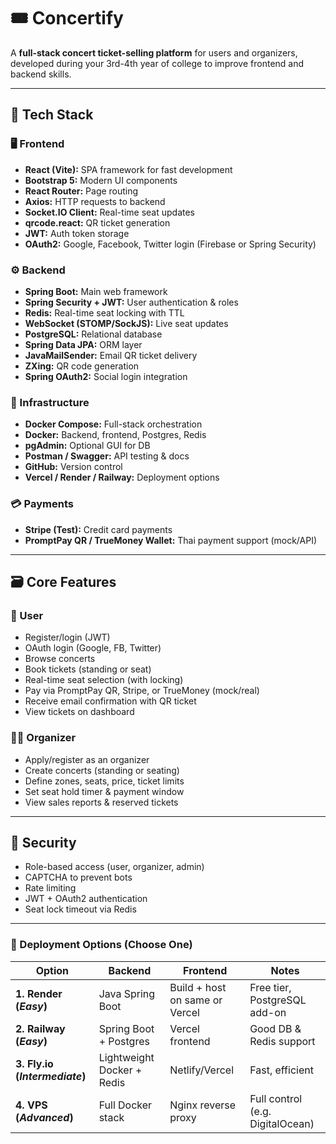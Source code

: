 # 🎟️ Concertify

A **full-stack concert ticket-selling platform** for users and organizers, developed during your 3rd-4th year of college to improve frontend and backend skills.

---

## 🚀 Tech Stack

### 🖥️ Frontend

- **React (Vite):** SPA framework for fast development
- **Bootstrap 5:** Modern UI components
- **React Router:** Page routing
- **Axios:** HTTP requests to backend
- **Socket.IO Client:** Real-time seat updates
- **qrcode.react:** QR ticket generation
- **JWT:** Auth token storage
- **OAuth2:** Google, Facebook, Twitter login (Firebase or Spring Security)

### ⚙️ Backend

- **Spring Boot:** Main web framework
- **Spring Security + JWT:** User authentication & roles
- **Redis:** Real-time seat locking with TTL
- **WebSocket (STOMP/SockJS):** Live seat updates
- **PostgreSQL:** Relational database
- **Spring Data JPA:** ORM layer
- **JavaMailSender:** Email QR ticket delivery
- **ZXing:** QR code generation
- **Spring OAuth2:** Social login integration

### 🐳 Infrastructure

- **Docker Compose:** Full-stack orchestration
- **Docker:** Backend, frontend, Postgres, Redis
- **pgAdmin:** Optional GUI for DB
- **Postman / Swagger:** API testing & docs
- **GitHub:** Version control
- **Vercel / Render / Railway:** Deployment options

### 💳 Payments

- **Stripe (Test):** Credit card payments
- **PromptPay QR / TrueMoney Wallet:** Thai payment support (mock/API)

---

## 🗃️ Core Features

### 👤 User

- Register/login (JWT)
- OAuth login (Google, FB, Twitter)
- Browse concerts
- Book tickets (standing or seat)
- Real-time seat selection (with locking)
- Pay via PromptPay QR, Stripe, or TrueMoney (mock/real)
- Receive email confirmation with QR ticket
- View tickets on dashboard

### 🧑‍💼 Organizer

- Apply/register as an organizer
- Create concerts (standing or seating)
- Define zones, seats, price, ticket limits
- Set seat hold timer & payment window
- View sales reports & reserved tickets

---

## 🔐 Security

- Role-based access (user, organizer, admin)
- CAPTCHA to prevent bots
- Rate limiting
- JWT + OAuth2 authentication
- Seat lock timeout via Redis

---

### 🚀 Deployment Options (Choose One)

| Option                         | Backend                    | Frontend                       | Notes                            |
| ------------------------------ | -------------------------- | ------------------------------ | -------------------------------- |
| **1. Render (_Easy_)**         | Java Spring Boot           | Build + host on same or Vercel | Free tier, PostgreSQL add-on     |
| **2. Railway (_Easy_)**        | Spring Boot + Postgres     | Vercel frontend                | Good DB & Redis support          |
| **3. Fly.io (_Intermediate_)** | Lightweight Docker + Redis | Netlify/Vercel                 | Fast, efficient                  |
| **4. VPS (_Advanced_)**        | Full Docker stack          | Nginx reverse proxy            | Full control (e.g. DigitalOcean) |
